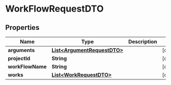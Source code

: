 

# WorkFlowRequestDTO


## Properties

Name | Type | Description | Notes
------------ | ------------- | ------------- | -------------
**arguments** | [**List&lt;ArgumentRequestDTO&gt;**](ArgumentRequestDTO.md) |  |  [optional]
**projectId** | **String** |  |  [optional]
**workFlowName** | **String** |  |  [optional]
**works** | [**List&lt;WorkRequestDTO&gt;**](WorkRequestDTO.md) |  |  [optional]



